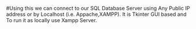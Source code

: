 #Using this we can connect to our SQL Database Server using Any Public IP address or by Localhost (i.e. Appache,XAMPP).
It is Tkinter GUI based and To run it as locally use Xampp Server.
